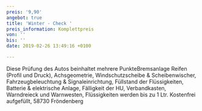 ```yaml
---
preis: '9,90'
angebot: true
title: 'Winter - Check '
preis_information: Komplettpreis
von: ''
bis: ''
date: 2019-02-26 13:49:16 +0100

---
```

Diese Prüfung des Autos beinhaltet mehrere PunkteBremsanlage Reifen (Profil und Druck), Achsgeometrie, Windschutzscheibe & Scheibenwischer, Fahrzeugbeleuchtung & Signaleinrichtung, Füllstand der Flüssigkeiten, Batterie & elektrische Anlage, Fälligkeit der HU, Verbandkasten, Warndreieck und Warnwesten, Flüssigkeiten werden bis zu 1 Ltr. Kostenfrei aufgefüllt, 58730 Fröndenberg